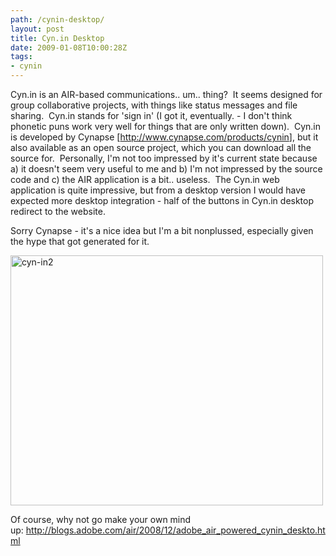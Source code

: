 ```yaml
---
path: /cynin-desktop/
layout: post
title: Cyn.in Desktop
date: 2009-01-08T10:00:28Z
tags:
- cynin
---
```


<div>

Cyn.in is an AIR-based communications.. um.. thing?  It seems designed for group collaborative projects, with things like status messages and file sharing.  Cyn.in stands for 'sign in' (I got it, eventually. - I don't think phonetic puns work very well for things that are only written down).  Cyn.in is developed by Cynapse [<a href="http://www.cynapse.com/products/cynin">http://www.cynapse.com/products/cynin</a>], but it also available as an open source project, which you can download all the source for.  Personally, I'm not too impressed by it's current state because a) it doesn't seem very useful to me and b) I'm not impressed by the source code and c) the AIR application is a bit.. useless.  The Cyn.in web application is quite impressive, but from a desktop version I would have expected more desktop integration - half of the buttons in Cyn.in desktop redirect to the website.

Sorry Cynapse - it's a nice idea but I'm a bit nonplussed, especially given the hype that got generated for it.

<a href="http://blogs.adobe.com/air/2008/12/adobe_air_powered_cynin_deskto.html" target="_blank"><img class="alignnone size-full wp-image-560" title="cyn-in2" src="http://uploads.psyked.co.uk/2009/01/cyn-in2.jpg" alt="cyn-in2" width="500" height="400" /></a>

Of course, why not go make your own mind up:<a style="text-decoration: none;" href="http://blogs.adobe.com/air/2008/12/adobe_air_powered_cynin_deskto.html" target="_blank"><span style="color: #000000;"> </span></a><a style="text-decoration: none;" href="http://blogs.adobe.com/air/2008/12/adobe_air_powered_cynin_deskto.html" target="_blank"><span style="text-decoration: underline; -webkit-text-decorations-in-effect: underline;">http://blogs.adobe.com/air/2008/12/adobe_air_powered_cynin_deskto.html</span></a></div>